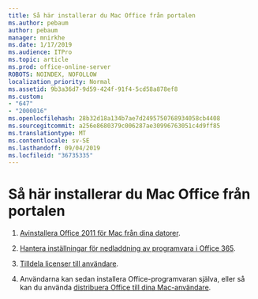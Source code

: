 ```yaml
---
title: Så här installerar du Mac Office från portalen
ms.author: pebaum
author: pebaum
manager: mnirkhe
ms.date: 1/17/2019
ms.audience: ITPro
ms.topic: article
ms.prod: office-online-server
ROBOTS: NOINDEX, NOFOLLOW
localization_priority: Normal
ms.assetid: 9b3a36d7-9d59-424f-91f4-5cd58a878ef8
ms.custom:
- "647"
- "2000016"
ms.openlocfilehash: 28b32d18a134b7ae7d2495750768934058cb4408
ms.sourcegitcommit: a256e8680379c006287ae30996763051c4d9ff85
ms.translationtype: MT
ms.contentlocale: sv-SE
ms.lasthandoff: 09/04/2019
ms.locfileid: "36735335"
---
```

# <a name="how-to-install-mac-office-from-the-portal"></a>Så här installerar du Mac Office från portalen

1. [Avinstallera Office 2011 för Mac från dina datorer](https://support.office.com/article/4bfcd230-0ea1-4656-bf30-dbfa44d358fa?wt.mc_id=Alchemy_ClientDIA).

2. [Hantera inställningar för nedladdning av programvara i Office 365](https://docs.microsoft.com/DeployOffice/manage-software-download-settings-office-365).

3. [Tilldela licenser till användare](https://docs.microsoft.com//office365/admin/subscriptions-and-billing/assign-licenses-to-users).

4. Användarna kan sedan installera Office-programvaran själva, eller så kan du använda [distribuera Office till dina Mac-användare](https://docs.microsoft.com/DeployOffice/mac/deployment-guide-for-office-for-mac).